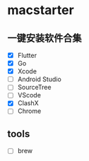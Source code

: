 # macstarter
## 一键安装软件合集
- [x] Flutter
- [x] Go
- [x] Xcode
- [ ] Android Studio
- [ ] SourceTree
- [ ] VScode
- [x] ClashX
- [ ] Chrome

## tools
- [ ] brew